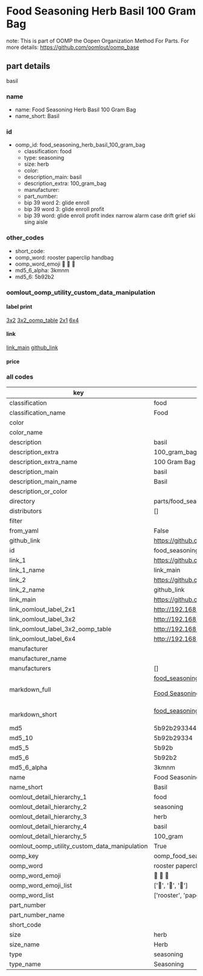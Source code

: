 # Food Seasoning Herb Basil 100 Gram Bag  

note: This is part of OOMP the Oopen Organization Method For Parts. For more details: https://github.com/oomlout/oomp_base

##  part details



basil

### name
* name: Food Seasoning Herb Basil 100 Gram Bag
* name_short: Basil
### id
* oomp_id: food_seasoning_herb_basil_100_gram_bag
  * classification: food
  * type: seasoning
  * size: herb
  * color: 
  * description_main: basil
  * description_extra: 100_gram_bag
  * manufacturer: 
  * part_number: 
  * bip 39 word 2: glide enroll
  * bip 39 word 3: glide enroll profit
  * bip 39 word: glide enroll profit index narrow alarm case drift grief ski sing aisle

### other_codes
* short_code: 
* oomp_word: rooster paperclip handbag
* oomp_word_emoji :rooster: :paperclip: :handbag:
* md5_6_alpha: 3kmnm
* md5_6: 5b92b2






### oomlout_oomp_utility_custom_data_manipulation
#### label print
[3x2](http://192.168.1.245:1112/?label=oomp%203kmnm)
[3x2_oomp_table](http://192.168.1.107:1112/?label=oomp%203kmnm)
[2x1](http://192.168.1.242:1112/?label=oomp%203kmnm)
[6x4](http://192.168.1.55:1112/?label=oomp%203kmnm)    

#### link

[link_main](https://github.com/oomlout/oomlout_oomp_current_version_messy/tree/main/parts/food_seasoning_herb_basil_100_gram_bag) [github_link](https://github.com/oomlout/oomlout_oomp_part_src/tree/main/parts/food_seasoning_herb_basil_100_gram_bag)                             

#### price







### all codes 
| key | value |  
| --- | --- |  
| classification | food |  
| classification_name | Food |  
| color |  |  
| color_name |  |  
| description | basil |  
| description_extra | 100_gram_bag |  
| description_extra_name | 100 Gram Bag |  
| description_main | basil |  
| description_main_name | Basil |  
| description_or_color |   |  
| directory | parts/food_seasoning_herb_basil_100_gram_bag |  
| distributors | [] |  
| filter |  |  
| from_yaml | False |  
| github_link | https://github.com/oomlout/oomlout_oomp_part_src/tree/main/parts/food_seasoning_herb_basil_100_gram_bag |  
| id | food_seasoning_herb_basil_100_gram_bag |  
| link_1 | https://github.com/oomlout/oomlout_oomp_current_version_messy/tree/main/parts/food_seasoning_herb_basil_100_gram_bag |  
| link_1_name | link_main |  
| link_2 | https://github.com/oomlout/oomlout_oomp_part_src/tree/main/parts/food_seasoning_herb_basil_100_gram_bag |  
| link_2_name | github_link |  
| link_main | https://github.com/oomlout/oomlout_oomp_current_version_messy/tree/main/parts/food_seasoning_herb_basil_100_gram_bag |  
| link_oomlout_label_2x1 | http://192.168.1.242:1112/?label=oomp%203kmnm |  
| link_oomlout_label_3x2 | http://192.168.1.245:1112/?label=oomp%203kmnm |  
| link_oomlout_label_3x2_oomp_table | http://192.168.1.107:1112/?label=oomp%203kmnm |  
| link_oomlout_label_6x4 | http://192.168.1.55:1112/?label=oomp%203kmnm |  
| manufacturer |  |  
| manufacturer_name |  |  
| manufacturers | [] |  
| markdown_full | [food_seasoning_herb_basil_100_gram_bag](https://github.com/oomlout/oomlout_oomp_current_version_messy/tree/main/parts/food_seasoning_herb_basil_100_gram_bag)<br>[](https://github.com/oomlout/oomlout_oomp_current_version_messy/tree/main/parts/food_seasoning_herb_basil_100_gram_bag)<br>[Food Seasoning Herb Basil 100 Gram Bag](https://github.com/oomlout/oomlout_oomp_current_version_messy/tree/main/parts/food_seasoning_herb_basil_100_gram_bag)<br><br> |  
| markdown_short | [food_seasoning_herb_basil_100_gram_bag](https://github.com/oomlout/oomlout_oomp_current_version_messy/tree/main/parts/food_seasoning_herb_basil_100_gram_bag)<br><br> |  
| md5 | 5b92b2933442c4641749872d5792cb18 |  
| md5_10 | 5b92b29334 |  
| md5_5 | 5b92b |  
| md5_6 | 5b92b2 |  
| md5_6_alpha | 3kmnm |  
| name | Food Seasoning Herb Basil 100 Gram Bag |  
| name_short | Basil |  
| oomlout_detail_hierarchy_1 | food |  
| oomlout_detail_hierarchy_2 | seasoning |  
| oomlout_detail_hierarchy_3 | herb |  
| oomlout_detail_hierarchy_4 | basil |  
| oomlout_detail_hierarchy_5 | 100_gram |  
| oomlout_oomp_utility_custom_data_manipulation | True |  
| oomp_key | oomp_food_seasoning_herb_basil_100_gram_bag |  
| oomp_word | rooster paperclip handbag |  
| oomp_word_emoji | :rooster: :paperclip: :handbag: |  
| oomp_word_emoji_list | [':rooster:', ':paperclip:', ':handbag:'] |  
| oomp_word_list | ['rooster', 'paperclip', 'handbag'] |  
| part_number |  |  
| part_number_name |  |  
| short_code |  |  
| size | herb |  
| size_name | Herb |  
| type | seasoning |  
| type_name | Seasoning |  
